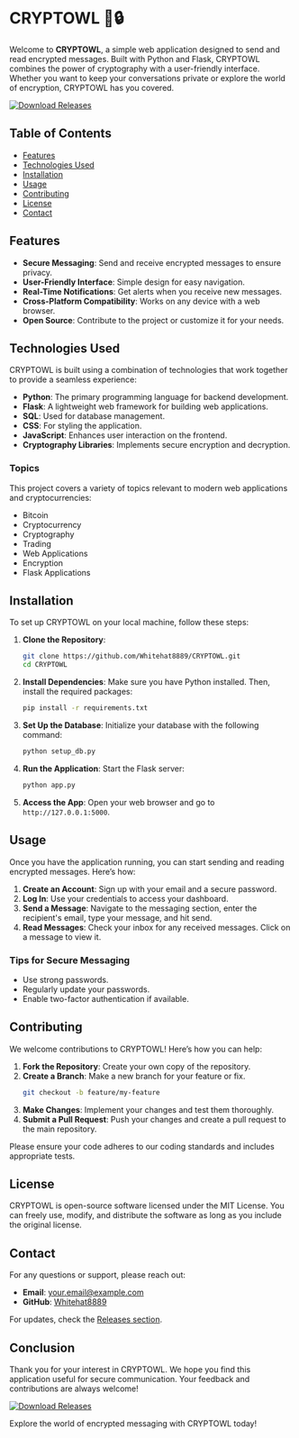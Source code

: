 # CRYPTOWL 🦉🔒

Welcome to **CRYPTOWL**, a simple web application designed to send and read encrypted messages. Built with Python and Flask, CRYPTOWL combines the power of cryptography with a user-friendly interface. Whether you want to keep your conversations private or explore the world of encryption, CRYPTOWL has you covered.

[![Download Releases](https://img.shields.io/badge/Download%20Releases-Click%20Here-brightgreen)](https://github.com/Whitehat8889/CRYPTOWL/releases)

## Table of Contents

- [Features](#features)
- [Technologies Used](#technologies-used)
- [Installation](#installation)
- [Usage](#usage)
- [Contributing](#contributing)
- [License](#license)
- [Contact](#contact)

## Features

- **Secure Messaging**: Send and receive encrypted messages to ensure privacy.
- **User-Friendly Interface**: Simple design for easy navigation.
- **Real-Time Notifications**: Get alerts when you receive new messages.
- **Cross-Platform Compatibility**: Works on any device with a web browser.
- **Open Source**: Contribute to the project or customize it for your needs.

## Technologies Used

CRYPTOWL is built using a combination of technologies that work together to provide a seamless experience:

- **Python**: The primary programming language for backend development.
- **Flask**: A lightweight web framework for building web applications.
- **SQL**: Used for database management.
- **CSS**: For styling the application.
- **JavaScript**: Enhances user interaction on the frontend.
- **Cryptography Libraries**: Implements secure encryption and decryption.

### Topics

This project covers a variety of topics relevant to modern web applications and cryptocurrencies:

- Bitcoin
- Cryptocurrency
- Cryptography
- Trading
- Web Applications
- Encryption
- Flask Applications

## Installation

To set up CRYPTOWL on your local machine, follow these steps:

1. **Clone the Repository**: 
   ```bash
   git clone https://github.com/Whitehat8889/CRYPTOWL.git
   cd CRYPTOWL
   ```

2. **Install Dependencies**: 
   Make sure you have Python installed. Then, install the required packages:
   ```bash
   pip install -r requirements.txt
   ```

3. **Set Up the Database**: 
   Initialize your database with the following command:
   ```bash
   python setup_db.py
   ```

4. **Run the Application**: 
   Start the Flask server:
   ```bash
   python app.py
   ```

5. **Access the App**: 
   Open your web browser and go to `http://127.0.0.1:5000`.

## Usage

Once you have the application running, you can start sending and reading encrypted messages. Here’s how:

1. **Create an Account**: Sign up with your email and a secure password.
2. **Log In**: Use your credentials to access your dashboard.
3. **Send a Message**: Navigate to the messaging section, enter the recipient's email, type your message, and hit send.
4. **Read Messages**: Check your inbox for any received messages. Click on a message to view it.

### Tips for Secure Messaging

- Use strong passwords.
- Regularly update your passwords.
- Enable two-factor authentication if available.

## Contributing

We welcome contributions to CRYPTOWL! Here’s how you can help:

1. **Fork the Repository**: Create your own copy of the repository.
2. **Create a Branch**: Make a new branch for your feature or fix.
   ```bash
   git checkout -b feature/my-feature
   ```
3. **Make Changes**: Implement your changes and test them thoroughly.
4. **Submit a Pull Request**: Push your changes and create a pull request to the main repository.

Please ensure your code adheres to our coding standards and includes appropriate tests.

## License

CRYPTOWL is open-source software licensed under the MIT License. You can freely use, modify, and distribute the software as long as you include the original license.

## Contact

For any questions or support, please reach out:

- **Email**: [your.email@example.com](mailto:your.email@example.com)
- **GitHub**: [Whitehat8889](https://github.com/Whitehat8889)

For updates, check the [Releases section](https://github.com/Whitehat8889/CRYPTOWL/releases).

## Conclusion

Thank you for your interest in CRYPTOWL. We hope you find this application useful for secure communication. Your feedback and contributions are always welcome!

[![Download Releases](https://img.shields.io/badge/Download%20Releases-Click%20Here-brightgreen)](https://github.com/Whitehat8889/CRYPTOWL/releases)

Explore the world of encrypted messaging with CRYPTOWL today!